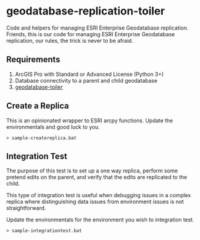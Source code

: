 # geodatabase-replication-toiler

Code and helpers for managing ESRI Enterprise Geodatabase replication.  Friends, this is our code for managing ESRI Enterprise Geodatabase replication, our rules, the trick is never to be afraid.

## Requirements

1. ArcGIS Pro with Standard or Advanced License (Python 3+)
2. Database connectivity to a parent and child geodatabase
3. [geodatabase-toiler](https://github.com/mattyschell/geodatabase-toiler)

## Create a Replica

This is an opinionated wrapper to ESRI arcpy functions. Update the environmentals and good luck to you.

```
> sample-createreplica.bat
``` 

## Integration Test 

The purpose of this test is to set up a one way replica, perform some pretend edits on the parent, and verify that the edits are replicated to the child.

This type of integration test is useful when debugging issues in a complex replica where distinguishing data issues from environment issues is not straightforward. 

Update the environmentals for the environment you wish to integration test.

```
> sample-integrationtest.bat
``` 

